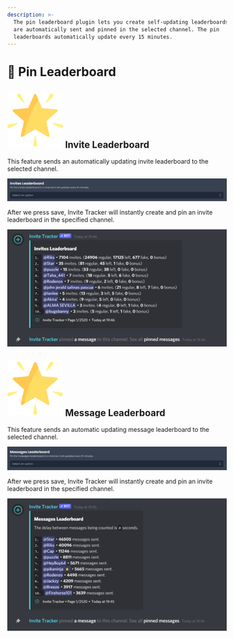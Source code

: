 ```yaml
---
description: >-
  The pin leaderboard plugin lets you create self-updating leaderboards which
  are automatically sent and pinned in the selected channel. The pin
  leaderboards automatically update every 15 minutes.
---
```


# 📌 Pin Leaderboard

## <img src="../../.gitbook/assets/premium.png" alt="" data-size="line"> Invite Leaderboard

This feature sends an automatically updating invite leaderboard to the selected channel.

![](<../../.gitbook/assets/Invites Leaderboard.png>)

After we press save, Invite Tracker will instantly create and pin an invite leaderboard in the specified channel.

![](<../../.gitbook/assets/image (16).png>)

## <img src="../../.gitbook/assets/premium.png" alt="" data-size="line"> Message Leaderboard

This feature sends an automatic updating message leaderboard to the selected channel.

![](<../../.gitbook/assets/Messages Leaderboard.png>)

After we press save, Invite Tracker will instantly create and pin an invite leaderboard in the specified channel.

![](<../../.gitbook/assets/image (8).png>)
